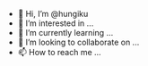 - 👋 Hi, I’m @hungiku
- 👀 I’m interested in ...
- 🌱 I’m currently learning ...
- 💞️ I’m looking to collaborate on ...
- 📫 How to reach me ...

<!---
hungiku/hungiku is a ✨ special ✨ repository because its `README.md` (this file) appears on your GitHub profile.
You can click the Preview link to take a look at your changes.
--->
